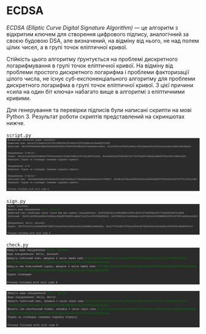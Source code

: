 # ECDSA

*ECDSA (Elliptic Curve Digital Signature Algorithm)* — це алгоритм з
відкритим ключем для створення цифрового підпису, аналогічний за своєю
будовою DSA, але визначений, на відміну від нього, не над полем цілих
чисел, а в групі точок еліптичної кривої.

Стійкість цього алгоритму ґрунтується на проблемі дискретного
логарифмування в групі точок еліптичної кривої. На відміну від проблеми
простого дискретного логарифма і проблеми факторизації цілого числа, не
існує суб-експоненціального алгоритму для проблеми дискретного логарифма
в групі точок еліптичної кривої. З цієї причини «сила на один біт ключа»
набагато вище в алгоритмі з еліптичними кривими.

Для генерування та перевірки підписів були написані скрипти на мові
Python 3. Результат роботи скриптів представлений на скриншотах нижче.

`script.py`
![](./screenshots/script.JPG)

`sign.py`
![](./screenshots/sign.JPG)

`check.py`
![](screenshots/check_ok.JPG)

![](screenshots/check_not_ok.JPG)
